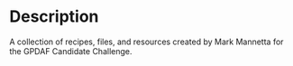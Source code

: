 # Description

A collection of recipes, files, and resources created by Mark Mannetta for the GPDAF Candidate Challenge.
